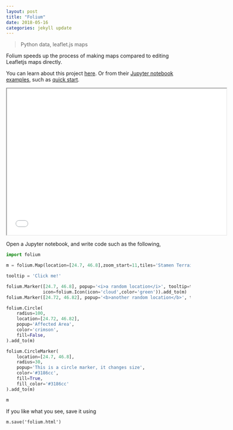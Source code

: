 ```yaml
---
layout: post
title: "Folium"
date: 2018-05-16
categories: jekyll update
---
```

> Python data, leaflet.js maps

Folium speeds up the process of making maps compared to editing Leafletjs maps directly.

You can learn about this project [here](https://python-visualization.github.io/folium/index.html). Or from their [Jupyter notebook examples](https://nbviewer.jupyter.org/github/python-visualization/folium/tree/master/examples/), such as [quick start](https://nbviewer.jupyter.org/github/python-visualization/folium/blob/master/examples/Quickstart.ipynb).

<iframe src="/assets/folium.html" width='600px' height='400px'></iframe>

Open a Jupyter notebook, and write code such as the following,

``` python
import folium

m = folium.Map(location=[24.7, 46.8],zoom_start=11,tiles='Stamen Terrain')

tooltip = 'Click me!'

folium.Marker([24.7, 46.8], popup='<i>a random location</i>', tooltip=tooltip,
              icon=folium.Icon(icon='cloud',color='green')).add_to(m)
folium.Marker([24.72, 46.82], popup='<b>another random location</b>', tooltip=tooltip).add_to(m)

folium.Circle(
    radius=100,
    location=[24.72, 46.82],
    popup='Affected Area',
    color='crimson',
    fill=False,
).add_to(m)

folium.CircleMarker(
    location=[24.7, 46.8],
    radius=30,
    popup='This is a circle marker, it changes size',
    color='#3186cc',
    fill=True,
    fill_color='#3186cc'
).add_to(m)

m
```
If you like what you see, save it using

```
m.save('folium.html')
```
